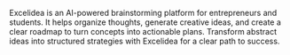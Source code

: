 Excelidea is an AI-powered brainstorming platform for entrepreneurs and students. It helps organize thoughts, generate creative ideas, and create a clear roadmap to turn concepts into actionable plans. Transform abstract ideas into structured strategies with Excelidea for a clear path to success.
